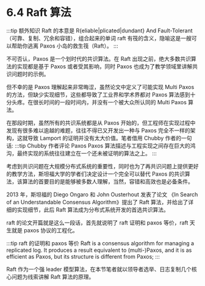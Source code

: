 # 6.4 Raft 算法

:::tip 额外知识
Raft 的本意是 R{eliable|plicated|dundant} And Fault-Tolerant（可靠、复制、冗余和容错），组合起来的单词 raft 有筏的含义，隐喻这是一艘可以帮助你逃离 Paxos 小岛的救生筏（Raft）。
:::

不可否认，Paxos 是一个划时代的共识算法。在 Raft 出现之前，绝大多数共识算法的实现都是基于 Paxos 或者受其影响，同时 Paxos 也成为了教学领域里讲解共识问题时的示例。

但不幸的是 Paxos 理解起来非常晦涩，虽然论文中定义了可能实现 Multi Paxos 的方法，但缺少实现细节，这些都导致了工业界和学术界都对 Paxos 算法感到十分头疼。在很长时间的一段时间内，并没有一个被大众所认同的 Multi Paxos 算法。

在那段时期，虽然所有的共识系统都是从 Paxos 开始的，但工程师在实现过程中发现有很多难以逾越的难题，往往不得已又开发出一种与 Paxos 完全不一样的架构，这就导致 Lamport 的证明并没有太大价值。笔者借用 Chubby 作者的一句话:
:::tip Chubby 作者评论 Paxos
Paxos 算法描述与工程实现之间存在巨大的鸿沟，最终实现的系统往往建立在一个还未被证明的算法之上。
:::

考虑到共识问题在大规模分布式系统的重要性，同时也为了再共识问题上提供更好的教学方法，斯坦福大学的学者们决定设计一个完全可以替代 Paxos 的共识算法，该算法的首要目的是能够被多数人理解，当然，容错和高效也是必备条件。

2013 年，斯坦福的 Diego Ongaro 和 John Ousterhout 发表了论文 《In Search of an Understandable Consensus Algorithm》提出了 Raft 算法，并给出了详细的实现细节，此后 Raft 算法成为分布式系统开发的首选共识算法。

raft 的论文开篇就是这么一段话，首先就说明了 raft 证明和 paxos 等价，raft 天生就是 paxos 协议的工程化。

:::tip raft 的证明和 paxos 等价
Raft is a consensus algorithm for managing a replicated log. It produces a result equivalent to (multi-)Paxos, and it is as efficient as Paxos, but its structure is different from Paxos;
:::

Raft 作为一个强 leader 模型算法，在本节笔者就以领导者选举、日志复制几个核心问题为线索讲解 Raft 算法的原理。